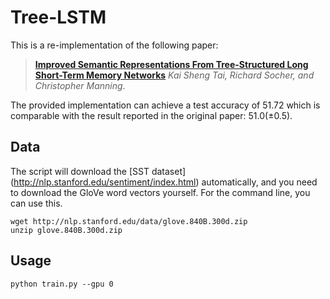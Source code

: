 # Tree-LSTM
This is a re-implementation of the following paper:

> [**Improved Semantic Representations From Tree-Structured Long Short-Term Memory Networks**](http://arxiv.org/abs/1503.00075) 
> *Kai Sheng Tai, Richard Socher, and Christopher Manning*. 

The provided implementation can achieve a test accuracy of 51.72 which is comparable with the result reported in the original paper: 51.0(±0.5).

## Data
The script will download the [SST dataset] (http://nlp.stanford.edu/sentiment/index.html) automatically, and you need to download the GloVe word vectors yourself. For the command line, you can use this.
```
wget http://nlp.stanford.edu/data/glove.840B.300d.zip
unzip glove.840B.300d.zip
```

## Usage
```
python train.py --gpu 0
```
